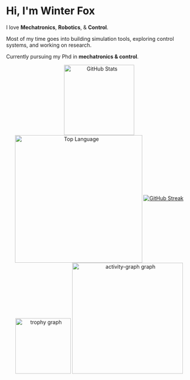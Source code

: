 # Hi, I'm Winter Fox

I love **Mechatronics**, **Robotics**, & **Control**.

Most of my time goes into building simulation tools, exploring control systems, and working on research.  

Currently pursuing my Phd in **mechatronics & control**.

<div align="center" id="github-metrics">
  <a href="https://github.com/WinterTheFox/github-readme-stats?tab=readme-ov-file#github-stats-card"><img height="190" align="center" alt="GitHub Stats" src="https://github-readme-stats.vercel.app/api?username=WinterTheFox&show_icons=true&custom_title=GitHub+Statistics&title_color=cba6f7&theme=catppuccin_mocha&border_color=45475a"/></a>
  <a href="https://github.com/WinterTheFox/github-readme-stats?tab=readme-ov-file#top-languages-card"><img width="345" align="center" alt="Top Language" src="https://github-readme-stats.vercel.app/api/top-langs/?username=WinterTheFox&layout=compact&title_color=cba6f7&theme=catppuccin_mocha&border_color=45475a"/></a>
  <a href="https://git.io/streak-stats"><img src="https://streak-stats.demolab.com?user=WinterTheFox&theme=catppuccin-macchiato&exclude_days=Mon%2CTue%2CWed%2CThu&border=45475A&fire=CBA6F7&ring=B7BDF8&background=1E2030" alt="GitHub Streak" /></a>
  
  <img src="https://github-profile-trophy.vercel.app?username=WinterTheFox&theme=aura&column=-1&row=1&margin-w=8&margin-h=8&no-bg=true&no-frame=true&order=4" height="150" alt="trophy graph"  />
  
  <img src="https://github-readme-activity-graph.vercel.app/graph?username=WinterTheFox&radius=16&theme=catppuccin_mocha&bg_color=1E2030&border_color=45475A&title_color=7dc4e4&line=c6a0f6&area=true&order=5" height="300" alt="activity-graph graph"  />
</div>
